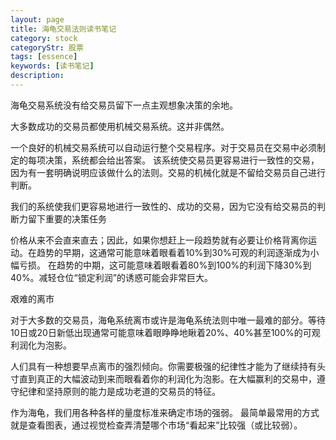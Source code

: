 ```yaml
---
layout: page
title: 海龟交易法则读书笔记
category: stock
categoryStr: 股票
tags: [essence]
keywords: [读书笔记]
description:
---
```



海龟交易系统没有给交易员留下一点主观想象决策的余地。

大多数成功的交易员都使用机械交易系统。这并非偶然。

一个良好的机械交易系统可以自动运行整个交易程序。对于交易员在交易中必须制定的每项决策，系统都会给出答案。
该系统使交易员更容易进行一致性的交易，因为有一套明确说明应该做什么的法则。交易的机械化就是不留给交易员自己进行判断。


我们的系统使我们更容易地进行一致性的、成功的交易，因为它没有给交易员的判断力留下重要的决策任务

价格从来不会直来直去；因此，如果你想赶上一段趋势就有必要让价格背离你运动。在趋势的早期，这通常可能意味着眼看着10%到30%可观的利润逐渐成为小幅亏损。
在趋势的中期，这可能意味着眼看着80%到100%的利润下降30%到40%。减轻仓位“锁定利润”的诱惑可能会非常巨大。


艰难的离市

对于大多数的交易员，海龟系统离市或许是海龟系统法则中唯一最难的部分。等待10日或20日新低出现通常可能意味着眼睁睁地瞅着20%、40%甚至100%的可观利润化为泡影。

人们具有一种想要早点离市的强烈倾向。你需要极强的纪律性才能为了继续持有头寸直到真正的大幅波动到来而眼看着你的利润化为泡影。在大幅赢利的交易中，遵守纪律和坚持原则的能力是成功老道的交易员的特征。

作为海龟，我们用各种各样的量度标准来确定市场的强弱。
最简单最常用的方式就是查看图表，通过视觉检查弄清楚哪个市场“看起来”比较强（或比较弱）。





